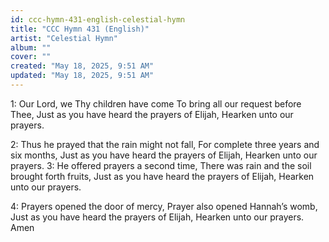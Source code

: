 ```yaml
---
id: ccc-hymn-431-english-celestial-hymn
title: "CCC Hymn 431 (English)"
artist: "Celestial Hymn"
album: ""
cover: ""
created: "May 18, 2025, 9:51 AM"
updated: "May 18, 2025, 9:51 AM"
---
```


1: Our Lord, we Thy children have
come
To bring all our request before Thee,
Just as you have heard the prayers of
Elijah,
Hearken unto our prayers.

2: Thus he prayed that the rain might
not fall,
For complete three years and six
months,
Just as you have heard the prayers of
Elijah,
Hearken unto our prayers.
3: He offered prayers a second time,
There was rain and the soil brought
forth fruits,
Just as you have heard the prayers of
Elijah,
Hearken unto our prayers.

4: Prayers opened the door of mercy,
Prayer also opened Hannah’s womb,
Just as you have heard the prayers of
Elijah,
Hearken unto our prayers. 
Amen